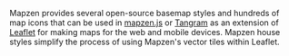 Mapzen provides several open-source basemap styles and hundreds of map icons that can be used in [mapzen.js](https://mapzen.com/documentation/mapzen-js/) or [Tangram](https://mapzen.com/documentation/tangram/) as an extension of [Leaflet](http://leafletjs.com/) for making maps for the web and mobile devices. Mapzen house styles simplify the process of using Mapzen's vector tiles within Leaflet.
